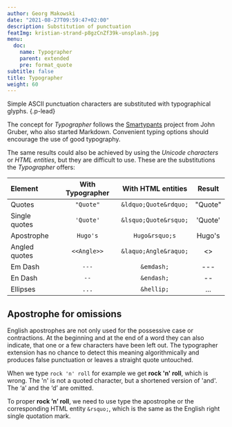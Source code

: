 ```yaml
---
author: Georg Makowski
date: "2021-08-27T09:59:47+02:00"
description: Substitution of punctuation 
featImg: kristian-strand-p8gzCnZf39k-unsplash.jpg
menu:
  doc:
    name: Typographer
    parent: extended
    pre: format_quote
subtitle: false
title: Typographer
weight: 60
---
```


Simple ASCII punctuation characters are substituted with typographical glyphs.
{.p-lead} <!--more-->

The concept for _Typographer_ follows the [Smartypants](https://daringfireball.net/projects/smartypants/) project from John Gruber, who also started Markdown. Convenient typing options should encourage the use of good typography.

The same results could also be achieved by using the _Unicode characters_ or _HTML entities_, but they are difficult to use. These are the substitutions the _Typographer_ offers:

| Element       | With Typographer |  With HTML entities   |  Result   |
| :------------ | :--------------: | :-------------------: | :-------: |
| Quotes        |    `"Quote"`     | `&ldquo;Quote&rdquo;` |  "Quote"  |
| Single quotes |    `'Quote'`     | `&lsquo;Quote&rsquo;` |  'Quote'  |
| Apostrophe    |     `Hugo's`     |    `Hugo&rsquo;s`     |  Hugo's   |
| Angled quotes |   `<<Angle>>`    | `&laquo;Angle&raquo;` | <<Angle>> |
| Em Dash       |      `---`       |      `&emdash;`       |   ---   |
| En Dash       |       `--`       |      `&endash;`       |    --     |
| Ellipses      |      `...`       |      `&hellip;`       |    ...    |

## Apostrophe for omissions

English apostrophes are not only used for the possessive case or contractions. At the beginning and at the end of a word they can also indicate, that one or a few characters have been left out. The typographer extension has no chance to detect this meaning algorithmically and produces false punctuation or leaves a straight quote untouched.

When we type `rock 'n' roll` for example we get **rock 'n' roll**, which is wrong. The 'n' is not a quoted character, but a shortened version of 'and'. The ‘a’ and the ‘d’ are omitted.

To proper **rock ’n’ roll**, we need to use type the apostrophe or the corresponding HTML entity `&rsquo;`, which is the same as the English right single quotation mark.

[^ptapo]: This example is inspired by [Practical Typography](https://practicaltypography.com/apostrophes.html)
